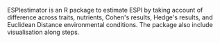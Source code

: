 ESPIestimator is an R package to estimate ESPI by taking account of difference across traits, nutrients, Cohen's results, Hedge's results, and Euclidean Distance environmental conditions. The package also include visualisation along steps.

